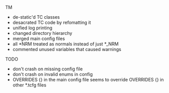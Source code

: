 TM
- de-static'd TC classes
- desacrated TC code by refomatting it
- unified log printing
- changed directory hierarchy
- merged main config files
- all *NRM treated as normals instead of just *_NRM
- commented unused variables that caused warnings

TODO
- don't crash on missing config file
- don't crash on invalid enums in config
- OVERRIDES {} in the main config file seems to override OVERRIDES {} in other *.tcfg files

